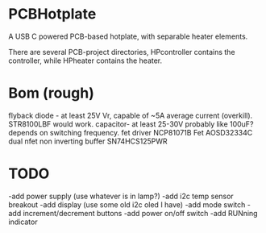 # PCBHotplate
A USB C powered PCB-based hotplate, with separable heater elements.

There are several PCB-project directories, HPcontroller contains the controller, while HPheater contains the heater.

# Bom (rough)

flyback diode - at least 25V Vr, capable of ~5A average current (overkill).  STR8100LBF would work.
capacitor- at least 25-30V probably like 100uF?  depends on switching frequency.
fet driver NCP81071B
Fet AOSD32334C dual nfet
non inverting buffer SN74HCS125PWR

# TODO

-add power supply (use whatever is in lamp?)
-add i2c temp sensor breakout
-add display (use some old i2c oled I have)
-add mode switch
-add increment/decrement buttons
-add power on/off switch
-add RUNning indicator